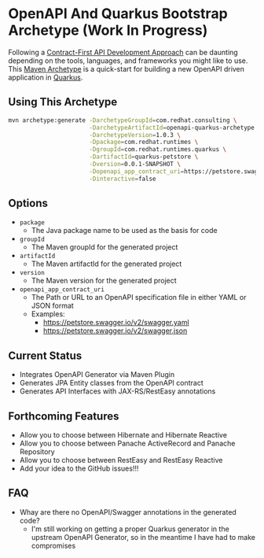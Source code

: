 # OpenAPI And Quarkus Bootstrap Archetype (Work In Progress)

Following a [Contract-First API Development Approach](https://bit.ly/contract-first-api)
can be daunting depending on the tools, languages, and frameworks you might like to use.
This [Maven Archetype](https://maven.apache.org/guides/introduction/introduction-to-archetypes.html)
is a quick-start for building a new OpenAPI driven application in [Quarkus](https://quarkus.io/).

## Using This Archetype

```bash
mvn archetype:generate -DarchetypeGroupId=com.redhat.consulting \
                       -DarchetypeArtifactId=openapi-quarkus-archetype \
                       -DarchetypeVersion=1.0.3 \
                       -Dpackage=com.redhat.runtimes \
                       -DgroupId=com.redhat.runtimes.quarkus \
                       -DartifactId=quarkus-petstore \
                       -Dversion=0.0.1-SNAPSHOT \
                       -Dopenapi_app_contract_uri=https://petstore.swagger.io/v2/swagger.yaml \
                       -Dinteractive=false
```

## Options

* `package`
  * The Java package name to be used as the basis for code
* `groupId`
  * The Maven groupId for the generated project
* `artifactId`
  * The Maven artifactId for the generated project
* `version`
  * The Maven version for the generated project
* `openapi_app_contract_uri`
  * The Path or URL to an OpenAPI specification file in either YAML or JSON format
  * Examples:
    * https://petstore.swagger.io/v2/swagger.yaml
    * https://petstore.swagger.io/v2/swagger.json

## Current Status

- Integrates OpenAPI Generator via Maven Plugin
- Generates JPA Entity classes from the OpenAPI contract
- Generates API Interfaces with JAX-RS/RestEasy annotations

## Forthcoming Features

- Allow you to choose between Hibernate and Hibernate Reactive
- Allow you to choose between Panache ActiveRecord and Panache Repository
- Allow you to choose between RestEasy and RestEasy Reactive
- Add your idea to the GitHub issues!!!

## FAQ

- Whay are there no OpenAPI/Swagger annotations in the generated code?
  - I'm still working on getting a proper Quarkus generator in the upstream OpenAPI Generator, so in the meantime I have had to make compromises
